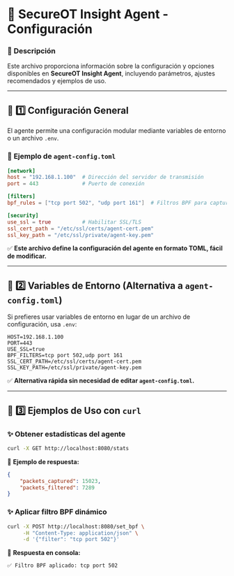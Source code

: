 # 📌 **SecureOT Insight Agent - Configuración**
### 📑 **Descripción**
Este archivo proporciona información sobre la configuración y opciones disponibles en **SecureOT Insight Agent**, incluyendo parámetros, ajustes recomendados y ejemplos de uso.

---

## 🔹 **1️⃣ Configuración General**
El agente permite una configuración modular mediante variables de entorno o un archivo `.env`.

### 📜 **Ejemplo de `agent-config.toml`**
```toml
[network]
host = "192.168.1.100"  # Dirección del servidor de transmisión
port = 443              # Puerto de conexión

[filters]
bpf_rules = ["tcp port 502", "udp port 161"]  # Filtros BPF para captura de tráfico

[security]
use_ssl = true          # Habilitar SSL/TLS
ssl_cert_path = "/etc/ssl/certs/agent-cert.pem"
ssl_key_path = "/etc/ssl/private/agent-key.pem"
```
✅ **Este archivo define la configuración del agente en formato TOML, fácil de modificar.**

---

## 🔹 **2️⃣ Variables de Entorno (Alternativa a `agent-config.toml`)**
Si prefieres usar variables de entorno en lugar de un archivo de configuración, usa `.env`:

```env
HOST=192.168.1.100
PORT=443
USE_SSL=true
BPF_FILTERS=tcp port 502,udp port 161
SSL_CERT_PATH=/etc/ssl/certs/agent-cert.pem
SSL_KEY_PATH=/etc/ssl/private/agent-key.pem
```
✅ **Alternativa rápida sin necesidad de editar `agent-config.toml`.**

---

## 🔹 **3️⃣ Ejemplos de Uso con `curl`**
### ✨ **Obtener estadísticas del agente**
```bash
curl -X GET http://localhost:8080/stats
```
📜 **Ejemplo de respuesta:**
```json
{
    "packets_captured": 15023,
    "packets_filtered": 7289
}
```

### ✨ **Aplicar filtro BPF dinámico**
```bash
curl -X POST http://localhost:8080/set_bpf \
     -H "Content-Type: application/json" \
     -d '{"filter": "tcp port 502"}'
```
📜 **Respuesta en consola:**
```bash
✅ Filtro BPF aplicado: tcp port 502
```
